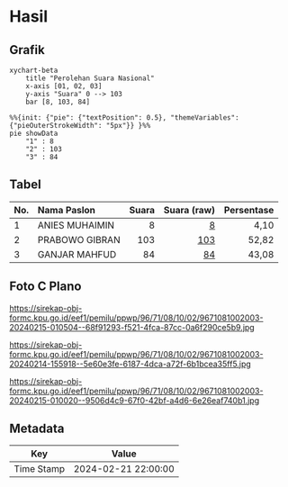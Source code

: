 # Hasil

## Grafik

```mermaid
xychart-beta
    title "Perolehan Suara Nasional"
    x-axis [01, 02, 03]
    y-axis "Suara" 0 --> 103
    bar [8, 103, 84]
```

```mermaid
%%{init: {"pie": {"textPosition": 0.5}, "themeVariables": {"pieOuterStrokeWidth": "5px"}} }%%
pie showData
    "1" : 8
    "2" : 103
    "3" : 84
```

## Tabel

| No. | Nama Paslon    | Suara | Suara (raw) | Persentase |
|:--- |:-------------- | -----:| -----------:| ----------:|
| 1   | ANIES MUHAIMIN | 8     | [8][p-1]    | 4,10       |
| 2   | PRABOWO GIBRAN | 103   | [103][p-2]  | 52,82      |
| 3   | GANJAR MAHFUD  | 84    | [84][p-3]   | 43,08      |


[p-1]: https://github.com/gigit-pemilu/pemilu-2024/blob/main/pilpres/hitung-suara/sub/96-papua-barat-daya/sub/71-kota-sorong/sub/08-klaurung/sub/1002-klablim/sub/003-tps/sub/paslon-1.txt
[p-2]: https://github.com/gigit-pemilu/pemilu-2024/blob/main/pilpres/hitung-suara/sub/96-papua-barat-daya/sub/71-kota-sorong/sub/08-klaurung/sub/1002-klablim/sub/003-tps/sub/paslon-2.txt
[p-3]: https://github.com/gigit-pemilu/pemilu-2024/blob/main/pilpres/hitung-suara/sub/96-papua-barat-daya/sub/71-kota-sorong/sub/08-klaurung/sub/1002-klablim/sub/003-tps/sub/paslon-3.txt

## Foto C Plano

https://sirekap-obj-formc.kpu.go.id/eef1/pemilu/ppwp/96/71/08/10/02/9671081002003-20240215-010504--68f91293-f521-4fca-87cc-0a6f290ce5b9.jpg

https://sirekap-obj-formc.kpu.go.id/eef1/pemilu/ppwp/96/71/08/10/02/9671081002003-20240214-155918--5e60e3fe-6187-4dca-a72f-6b1bcea35ff5.jpg

https://sirekap-obj-formc.kpu.go.id/eef1/pemilu/ppwp/96/71/08/10/02/9671081002003-20240215-010020--9506d4c9-67f0-42bf-a4d6-6e26eaf740b1.jpg


## Metadata

| Key        | Value               |
| ---------- | ------------------- |
| Time Stamp | 2024-02-21 22:00:00 |



